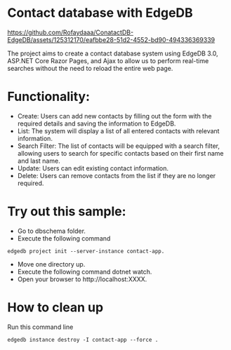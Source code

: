 # Contact database with EdgeDB

https://github.com/Rofaydaaa/ConatactDB-EdgeDB/assets/125312170/eafbbe28-51d2-4552-bd90-494336369339

The project aims to create a contact database system using EdgeDB 3.0, ASP.NET Core Razor Pages, and Ajax to allow us to perform real-time searches without the need to reload the entire web page. 

# Functionality:
- Create: Users can add new contacts by filling out the form with the required details and saving the information to EdgeDB.
- List: The system will display a list of all entered contacts with relevant information.
- Search Filter: The list of contacts will be equipped with a search filter, allowing users to search for specific contacts based on their first name and last name.
- Update: Users can edit existing contact information.
- Delete: Users can remove contacts from the list if they are no longer required.

# Try out this sample:
- Go to dbschema folder.
- Execute the following command 
```
edgedb project init --server-instance contact-app.
```
- Move one directory up.
- Execute the following command dotnet watch.
- Open your browser to http://localhost:XXXX.

# How to clean up
Run this command line
```
edgedb instance destroy -I contact-app --force .
```
